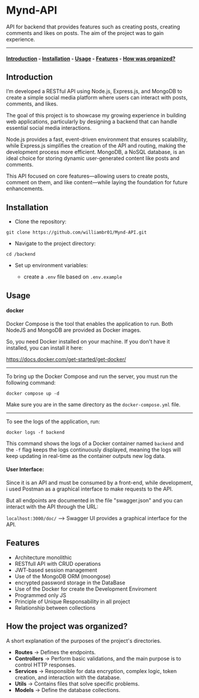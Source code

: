 # Mynd-API

API for backend that provides features such as creating posts, creating comments and likes on posts. The aim of the project was to gain experience.

---

#### [Introduction](#introduction) - [Installation](#installation) - [Usage](#usage) - [Features](#features) - [How was organized?](#how-the-project-was-organized)

## Introduction

I’m developed a RESTful API using Node.js, Express.js, and MongoDB to create a simple social media platform where users can interact with posts, comments, and likes.

The goal of this project is to showcase my growing experience in building web applications, particularly by designing a backend that can handle essential social media interactions.

Node.js provides a fast, event-driven environment that ensures scalability, while Express.js simplifies the creation of the API and routing, making the development process more efficient. MongoDB, a NoSQL database, is an ideal choice for storing dynamic user-generated content like posts and comments.

This API focused on core features—allowing users to create posts, comment on them, and like content—while laying the foundation for future enhancements.

## Installation

- Clone the repository:

`git clone https://github.com/williambr01/Mynd-API.git`

- Navigate to the project directory:

`cd /backend`

- Set up environment variables:

  - create a `.env` file based on `.env.example`

## Usage

#### docker

Docker Compose is the tool that enables the application to run. Both NodeJS and MongoDB are provided as Docker images.

So, you need Docker installed on your machine. If you don't have it installed, you can install it here:

https://docs.docker.com/get-started/get-docker/

---

To bring up the Docker Compose and run the server, you must run the following command:

`docker compose up -d`

Make sure you are in the same directory as the `docker-compose.yml` file.

---

To see the logs of the application, run:

`docker logs -f backend`

This command shows the logs of a Docker container named `backend` and the `-f` flag keeps the logs continuously displayed, meaning the logs will keep updating in real-time as the container outputs new log data.

#### User Interface:

Since it is an API and must be consumed by a front-end, while development, i used Postman as a graphical interface to make requests to the API.

But all endpoints are documented in the file "swagger.json" and you can interact with the API through the URL:

`localhost:3000/doc/` --> Swagger UI provides a graphical interface for the API.

## Features

- Architecture monolithic
- RESTfull API with CRUD operations
- JWT-based session management
- Use of the MongoDB ORM (moongose)
- encrypted password storage in the DataBase
- Use of the Docker for create the Development Enviroment
- Programmed only JS
- Principle of Unique Responsability in all project
- Relationship between collections

## How the project was organized?

A short explanation of the purposes of the project's directories.

- **Routes** → Defines the endpoints.
- **Controllers** → Perform basic validations, and the main purpose is to control HTTP responses.
- **Services** → Responsible for data encryption, complex logic, token creation, and interaction with the database.
- **Utils** → Contains files that solve specific problems.
- **Models** → Define the database collections.
